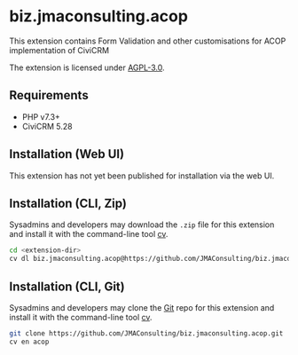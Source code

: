 # biz.jmaconsulting.acop

This extension contains Form Validation and other customisations for ACOP implementation of CiviCRM

The extension is licensed under [AGPL-3.0](LICENSE.txt).

## Requirements

* PHP v7.3+
* CiviCRM 5.28

## Installation (Web UI)

This extension has not yet been published for installation via the web UI.

## Installation (CLI, Zip)

Sysadmins and developers may download the `.zip` file for this extension and
install it with the command-line tool [cv](https://github.com/civicrm/cv).

```bash
cd <extension-dir>
cv dl biz.jmaconsulting.acop@https://github.com/JMAConsulting/biz.jmaconsulting.acop/archive/master.zip
```

## Installation (CLI, Git)

Sysadmins and developers may clone the [Git](https://en.wikipedia.org/wiki/Git) repo for this extension and
install it with the command-line tool [cv](https://github.com/civicrm/cv).

```bash
git clone https://github.com/JMAConsulting/biz.jmaconsulting.acop.git
cv en acop
```
